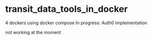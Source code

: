 # transit_data_tools_in_docker

4 dockers using docker compose
In progress: Auth0 implementation


not working at the moment
